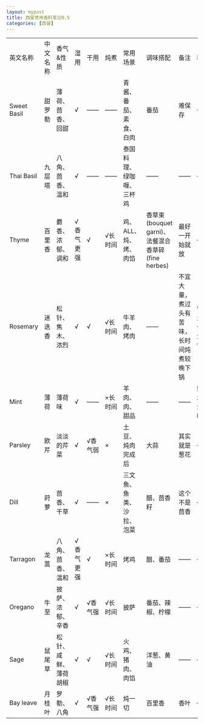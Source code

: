 ```yaml
---
layout: mypost
title: 西餐常用香料笔记0.5
categories: [西餐] 
---
```


<table>
    <tr>
        <td>英文名称</td>
        <td>中文名称</td>
        <td>香气&amp;性质</td>
        <td>湿用</td>
        <td>干用</td>
        <td>炖煮</td>
        <td>常用场景</td>
        <td>调味搭配</td>
        <td>备注</td>
        <td>种植</td>
        <td>种植难度</td>
    </tr>
    <tr>
        <td>Sweet Basil</td>
        <td>甜罗勒</td>
        <td>薄荷、茴香、回甜</td>
        <td>√</td>
        <td>——</td>
        <td>——</td>
        <td>青酱、番茄、素食、白肉</td>
        <td>番茄</td>
        <td>难保存</td>
        <td>——</td>
        <td>4</td>
    </tr>
    <tr>
        <td>Thai Basil</td>
        <td>九层塔</td>
        <td>八角、茴香、温和</td>
        <td>√</td>
        <td>——</td>
        <td>——</td>
        <td>泰国料理、绿咖喱、三杯鸡</td>
        <td>——</td>
        <td>——</td>
        <td>——</td>
        <td>——</td>
    </tr>
    <tr>
        <td>Thyme</td>
        <td>百里香</td>
        <td>麝香、浓郁、调和</td>
        <td>√香气更强</td>
        <td>√</td>
        <td>√长时间</td>
        <td>鸡、ALL、炖、烤、肉馅</td>
        <td>香草束(bouquet garni)、法餐混合香草碎(fine herbes)</td>
        <td>最好一开始就放</td>
        <td>——</td>
        <td>3</td>
    </tr>
    <tr>
        <td>Rosemary</td>
        <td>迷迭香</td>
        <td>松针、焦木、浓烈</td>
        <td>√</td>
        <td>√</td>
        <td>√长时间</td>
        <td>牛羊肉、烤肉</td>
        <td>——</td>
        <td>不宜大量，煮过头有苦味，长时间炖煮较晚下锅</td>
        <td>需水量少，生长慢</td>
        <td>1</td>
    </tr>
    <tr>
        <td>Mint</td>
        <td>薄荷</td>
        <td>薄荷味</td>
        <td>√</td>
        <td>——</td>
        <td>×长时间</td>
        <td>羊肉、肉、甜品</td>
        <td>——</td>
        <td>——</td>
        <td>勤浇水，生长旺盛</td>
        <td>1</td>
    </tr>
    <tr>
        <td>Parsley</td>
        <td>欧芹</td>
        <td>淡淡的芹菜</td>
        <td>√</td>
        <td>√香气弱</td>
        <td>×</td>
        <td>土豆、炖肉完成后</td>
        <td>大蒜</td>
        <td>其实就是葱花</td>
        <td>——</td>
        <td>4</td>
    </tr>
    <tr>
        <td>Dill</td>
        <td>莳萝</td>
        <td>茴香、干草</td>
        <td>√</td>
        <td>——</td>
        <td>×</td>
        <td>三文鱼、鱼类、沙拉、泡菜</td>
        <td>醋、茴香籽</td>
        <td>这个不是茴香</td>
        <td>——</td>
        <td>——</td>
    </tr>
    <tr>
        <td>Tarragon</td>
        <td>龙蒿</td>
        <td>八角、茴香、温和</td>
        <td>√香气更强</td>
        <td>√</td>
        <td>×长时间</td>
        <td>烤鸡</td>
        <td>醋、番茄</td>
        <td>——</td>
        <td>——</td>
        <td>——</td>
    </tr>
    <tr>
        <td>Oregano</td>
        <td>牛至</td>
        <td>披萨、浓郁、辛香</td>
        <td>√</td>
        <td>√香气强</td>
        <td>√长时间</td>
        <td>披萨</td>
        <td>番茄、辣椒、柠檬</td>
        <td>——</td>
        <td>——</td>
        <td>——</td>
    </tr>
    <tr>
        <td>Sage</td>
        <td>鼠尾草</td>
        <td>松针、咸鲜、薄荷胡椒</td>
        <td>√</td>
        <td>√</td>
        <td>√长时间</td>
        <td>火鸡、猪肉、肉馅</td>
        <td>洋葱、黄油</td>
        <td>——</td>
        <td>——</td>
        <td>——</td>
    </tr>
    <tr>
        <td>Bay leave</td>
        <td>月桂叶</td>
        <td>罗勒、八角</td>
        <td>√</td>
        <td>√香气强</td>
        <td>√长时间</td>
        <td>炖一切</td>
        <td>百里香</td>
        <td>香叶</td>
        <td>——</td>
        <td>——</td>
    </tr>
</table>


